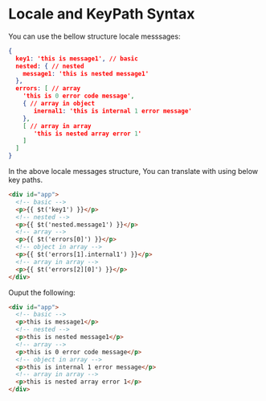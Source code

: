 # Locale and KeyPath Syntax

You can use the bellow structure locale messsages:

```json
{
  key1: 'this is message1', // basic
  nested: { // nested
    message1: 'this is nested message1'
  },
  errors: [ // array
    'this is 0 error code message',
    { // array in object
       inernal1: 'this is internal 1 error message'
    },
    [ // array in array
       'this is nested array error 1'
    ]
  ]
}
```

In the above locale messages structure,  You can translate with using below key paths.

```html
<div id="app">
  <!-- basic -->
  <p>{{ $t('key1') }}</p>
  <!-- nested -->
  <p>{{ $t('nested.message1') }}</p>
  <!-- array -->
  <p>{{ $t('errors[0]') }}</p>
  <!-- object in array -->
  <p>{{ $t('errors[1].internal1') }}</p>
  <!-- array in array -->
  <p>{{ $t('errors[2][0]') }}</p>
</div>
```

Ouput the following:

```html
<div id="app">
  <!-- basic -->
  <p>this is message1</p>
  <!-- nested -->
  <p>this is nested message1</p>
  <!-- array -->
  <p>this is 0 error code message</p>
  <!-- object in array -->
  <p>this is internal 1 error message</p>
  <!-- array in array -->
  <p>this is nested array error 1</p>
</div>
```
